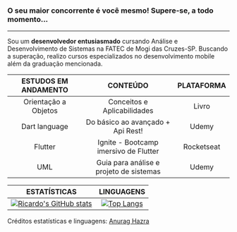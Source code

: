 ### O seu maior concorrente é você mesmo! Supere-se, a todo momento...

---
Sou um __desenvolvedor entusiasmado__ cursando Análise e Desenvolvimento de Sistemas na FATEC de Mogi das Cruzes-SP.
Buscando a superação, realizo cursos especializados no desenvolvimento mobile além da graduação mencionada.

ESTUDOS EM ANDAMENTO | CONTEÚDO | PLATAFORMA
:-------------------:|:---------:|:----------:
Orientação a Objetos | Conceitos e Aplicabilidades | Livro
Dart language | Do básico ao avançado + Api Rest! | Udemy
Flutter | Ignite - Bootcamp imersivo de Flutter | Rocketseat
UML | Guia para análise e projeto de sistemas | Udemy

ESTATÍSTICAS | LINGUAGENS
:--------------------:| :----------:
[![Ricardo's GitHub stats](https://github-readme-stats.vercel.app/api?username=rcdo-dev&hide=contribs&count_private=true&show_icons=true&theme=chartreuse-dark)](https://github.com/anuraghazra/github-readme-stats) | [![Top Langs](https://github-readme-stats.vercel.app/api/top-langs/?username=rcdo-dev&layout=compact&theme=chartreuse-dark)](https://github.com/rcdo-dev/github-readme-stats)

Créditos estatísticas e linguagens: [Anurag Hazra](https://github.com/anuraghazra/github-readme-stats)